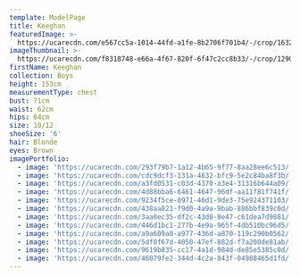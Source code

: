 ```yaml
---
template: ModelPage
title: Keeghan
featuredImage: >-
  https://ucarecdn.com/e567cc5a-1014-44fd-a1fe-8b2706f701b4/-/crop/1632x1142/0,587/-/preview/
imageThumbnail: >-
  https://ucarecdn.com/f8318748-e66a-4f67-820f-6f47c2cc8b33/-/crop/1290x1649/167,124/-/preview/
firstName: Keeghan
collection: Boys
height: 153cm
measurementType: chest
bust: 71cm
waist: 62cm
hips: 64cm
size: 10/12
shoeSize: '6'
hair: Blonde
eyes: Brown
imagePortfolio:
  - image: 'https://ucarecdn.com/293f79b7-1a12-4b65-9f77-8aa28ee6c513/'
  - image: 'https://ucarecdn.com/cdc9dcf3-131a-4632-bfc9-5e2c84ba8f3b/'
  - image: 'https://ucarecdn.com/a3fd0531-c03d-4370-a3e4-31316b644a09/'
  - image: 'https://ucarecdn.com/4d88bba6-6461-4647-96df-aa11f81f741f/'
  - image: 'https://ucarecdn.com/9234f5ce-8971-46d1-9de3-75e924371103/'
  - image: 'https://ucarecdn.com/438aa821-f9d0-4a9a-9bab-886bbf839c0d/'
  - image: 'https://ucarecdn.com/3aa0ec35-df2c-43d0-8e47-c61dea7d9881/'
  - image: 'https://ucarecdn.com/446d1bc1-277b-4e9a-965f-4db510bc96d5/'
  - image: 'https://ucarecdn.com/a9a609a0-a977-436d-a870-119c290b0562/'
  - image: 'https://ucarecdn.com/5df0f67d-4050-47ef-882d-f7a200de81ab/'
  - image: 'https://ucarecdn.com/9619b835-cc17-4a1d-984d-de85e5385c0d/'
  - image: 'https://ucarecdn.com/46079fe2-344d-4c2a-843f-04988465d1fd/'
---
```


